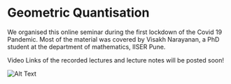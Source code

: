 # Geometric Quantisation

We organised this online seminar during the first lockdown of the Covid 19 Pandemic. Most of the material was covered by Visakh Narayanan, a PhD student at the department of mathematics, IISER Pune.

Video Links of the recorded lectures and lecture notes will be posted soon!

![Alt Text](https://web.archive.org/web/20090821140749im_/http://geocities.com/Heartland/Cabin/5680/Upcoming1.gif)